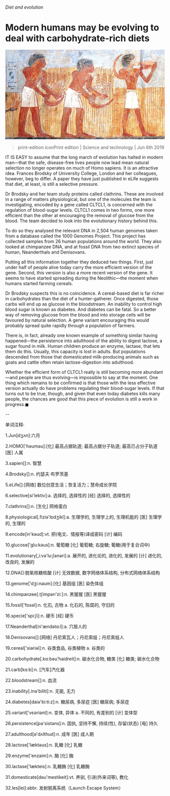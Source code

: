 ###### Diet and evolution

# Modern humans may be evolving to deal with carbohydrate-rich diets 

![image](images/20190608_STP004_0.jpg) 

> print-edition iconPrint edition | Science and technology | Jun 6th 2019 

IT IS EASY to assume that the long march of evolution has halted in modern man—that the safe, disease-free lives people now lead mean natural selection no longer operates on much of Homo sapiens. It is an attractive idea. Frances Brodsky of University College, London and her colleagues, however, beg to differ. A paper they have just published in eLife suggests that diet, at least, is still a selective pressure. 

Dr Brodsky and her team study proteins called clathrins. These are involved in a range of matters physiological, but one of the molecules the team is investigating, encoded by a gene called CLTCL1, is concerned with the regulation of blood-sugar levels. CLTCL1 comes in two forms, one more efficient than the other at encouraging the removal of glucose from the blood. The team decided to look into the evolutionary history behind this. 

To do so they analysed the relevant DNA in 2,504 human genomes taken from a database called the 1000 Genomes Project. This project has collected samples from 26 human populations around the world. They also looked at chimpanzee DNA, and at fossil DNA from two extinct species of human, Neanderthals and Denisovans. 

Putting all this information together they deduced two things. First, just under half of people alive today carry the more efficient version of the gene. Second, this version is also a more recent version of the gene. It seems to have started spreading during the Neolithic—the moment when humans started farming cereals. 

Dr Brodsky suspects this is no coincidence. A cereal-based diet is far richer in carbohydrates than the diet of a hunter-gatherer. Once digested, those carbs will end up as glucose in the bloodstream. An inability to control high blood sugar is known as diabetes. And diabetes can be fatal. So a better way of removing glucose from the blood and into storage cells will be favoured by natural selection. A gene variant encouraging this would probably spread quite rapidly through a population of farmers. 

There is, in fact, already one known example of something similar having happened—the persistence into adulthood of the ability to digest lactose, a sugar found in milk. Human children produce an enzyme, lactase, that lets them do this. Usually, this capacity is lost in adults. But populations descended from those that domesticated milk-producing animals such as goats and cattle often retain lactose-digestion into adulthood. 

Whether the efficient form of CLTCL1 really is still becoming more abundant—and people are thus evolving—is impossible to say at the moment. One thing which remains to be confirmed is that those with the less effective version actually do have problems regulating their blood-sugar levels. If that turns out to be true, though, and given that even today diabetes kills many people, the chances are good that this piece of evolution is still a work in progress.◼ 

-- 

 单词注释:

1.Jun[dʒʌn]:六月 

2.HOMO['hәumәu]:[化] 最高占据轨道; 最高占据分子轨道; 最高已占分子轨道 [医] 人属 

3.sapien[]:n. 智慧 

4.Brodsky[]:n. 约瑟夫·布罗茨基 

5.eLife[]:[网络] 数位创意生活；恢复活力；慧命成长学院 

6.selective[si'lektiv]:a. 选择的, 选择性的 [经] 选择的, 选择性的 

7.clathrins[]:n. [生化] 网格蛋白 

8.physiological[.fiziә'lɒdʒikl]:a. 生理学的, 生理学上的, 生理机能的 [医] 生理学的, 生理的 

9.encode[in'kәud]:vt. 把(电文、情报等)译成密码 [计] 编码 

10.glucose['glu:kәus]:n. 葡萄糖 [化] 葡萄糖; 右旋糖; 葡糖(用于复合词中) 

11.evolutionary[,i:vә'lu:ʃәnәri]:a. 展开的, 进化论的, 进化的, 发展的 [计] 进化的, 改良的, 发展的 

12.DNA[]:脱氧核糖核酸 [计] 无效数据, 数字网络体系结构, 分布式网络体系结构 

13.genome['dʒi:nәum]:[化] 基因组 [医] 染色体组 

14.chimpanzee[.tʃimpәn'zi:]:n. 黑猩猩 [医] 黑猩猩 

15.fossil['fɒsәl]:n. 化石, 古物 a. 化石的, 陈腐的, 守旧的 

16.specie['spi:ʃi]:n. 硬币 [经] 硬币 

17.Neanderthal[ni'ændәtɑ:l]:a. 穴居人的 

18.Denisovans[]:[网络] 丹尼索瓦人；丹尼索娃；丹尼索娃人 

19.cereal['siәriәl]:n. 谷类食品, 谷类植物 a. 谷类的 

20.carbohydrate[.kɑ:bәu'haidreit]:n. 碳水化合物, 糖类 [化] 糖类; 碳水化合物 

21.carb[kɑ:b]:n. [汽车]汽化器 

22.bloodstream[]:n. 血流 

23.inability[.inә'biliti]:n. 无能, 无力 

24.diabetes[daiә'bi:ti:z]:n. 糖尿病, 多尿症 [医] 糖尿病; 多尿症 

25.variant['vєәriәnt]:n. 变体, 异体 a. 不同的, 有差别的 [计] 变体型 

26.persistence[pә'sistәns]:n. 固执, 坚持不懈, 持续(性), 存留(状态) [电] 持久 

27.adulthood[ә'dʌlthud]:n. 成年 [医] 成人期 

28.lactose['læktәus]:n. 乳糖 [化] 乳糖 

29.enzyme['enzaim]:n. 酶 [化] 酶 

30.lactase['lækteis]:n. 乳糖酶 [化] 乳糖酶 

31.domesticate[dәu'mestikeit]:vt. 养驯, 引进(外来词等), 教化 

32.les[lei]:abbr. 发射脱离系统（Launch Escape System） 


